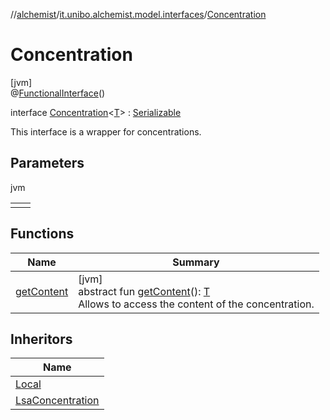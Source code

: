 //[alchemist](../../../index.md)/[it.unibo.alchemist.model.interfaces](../index.md)/[Concentration](index.md)

# Concentration

[jvm]\
@[FunctionalInterface](https://docs.oracle.com/javase/8/docs/api/java/lang/FunctionalInterface.html)()

interface [Concentration](index.md)<[T](index.md)> : [Serializable](https://docs.oracle.com/javase/8/docs/api/java/io/Serializable.html)

This interface is a wrapper for concentrations.

## Parameters

jvm

| | |
|---|---|
| <T> |  |

## Functions

| Name | Summary |
|---|---|
| [getContent](get-content.md) | [jvm]<br>abstract fun [getContent](get-content.md)(): [T](../-action/index.md)<br>Allows to access the content of the concentration. |

## Inheritors

| Name |
|---|
| [Local](../../it.unibo.alchemist.model.implementations.concentrations/-local/index.md) |
| [LsaConcentration](../../it.unibo.alchemist.model.implementations.concentrations/-lsa-concentration/index.md) |
